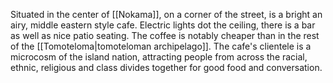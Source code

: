 Situated in the center of [[Nokama]], on a corner of the street, is a bright an airy, middle eastern style cafe. Electric lights dot the ceiling, there is a bar as well as nice patio seating. The coffee is notably cheaper than in the rest of the [[Tomoteloma|tomoteloman archipelago]]. The cafe's clientele is a microcosm of the island nation, attracting people from across the racial, ethnic, religious and class divides together for good food and conversation.